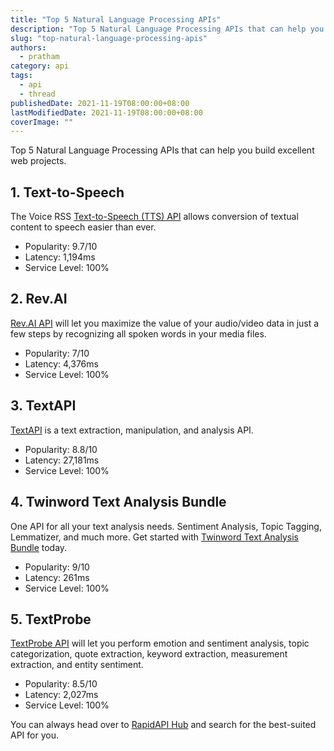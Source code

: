 ```yaml
---
title: "Top 5 Natural Language Processing APIs"
description: "Top 5 Natural Language Processing APIs that can help you build excellent web projects."
slug: "top-natural-language-processing-apis"
authors:
  - pratham
category: api
tags:
  - api
  - thread
publishedDate: 2021-11-19T08:00:00+08:00
lastModifiedDate: 2021-11-19T08:00:00+08:00
coverImage: ""
---
```


<Lead>
  Top 5 Natural Language Processing APIs that can help you build excellent web projects.
</Lead>

## 1. Text-to-Speech

The Voice RSS [Text-to-Speech (TTS) API](https://rapidapi.com/voicerss/api/text-to-speech-1/?utm_source=RapidAPI.com/guides&utm_medium=DevRel&utm_campaign=DevRel) allows conversion of textual content to speech easier than ever. 


- Popularity: 9.7/10
- Latency: 1,194ms
- Service Level: 100%

## 2. Rev.AI

[Rev.AI API](https://rapidapi.com/Rev.AI/api/rev-ai/?utm_source=RapidAPI.com/guides&utm_medium=DevRel&utm_campaign=DevRel) will let you maximize the value of your audio/video data in just a few steps by recognizing all spoken words in your media files.

- Popularity: 7/10
- Latency: 4,376ms
- Service Level: 100%

## 3. TextAPI

[TextAPI](https://rapidapi.com/textapi/api/textapi/?utm_source=RapidAPI.com/guides&utm_medium=DevRel&utm_campaign=DevRel) is a text extraction, manipulation, and analysis API.

- Popularity: 8.8/10
- Latency: 27,181ms
- Service Level: 100%

## 4. Twinword Text Analysis Bundle

One API for all your text analysis needs. Sentiment Analysis, Topic Tagging, Lemmatizer, and much more. Get started with [Twinword Text Analysis Bundle](https://rapidapi.com/twinword/api/twinword-text-analysis-bundle/?utm_source=RapidAPI.com/guides&utm_medium=DevRel&utm_campaign=DevRel) today.

- Popularity: 9/10
- Latency: 261ms
- Service Level: 100%

## 5. TextProbe

[TextProbe API](https://rapidapi.com/textprobe/api/textprobe/?utm_source=RapidAPI.com/guides&utm_medium=DevRel&utm_campaign=DevRel) will let you perform emotion and sentiment analysis, topic categorization, quote extraction, keyword extraction, measurement extraction, and entity sentiment.

- Popularity: 8.5/10
- Latency: 2,027ms
- Service Level: 100%

You can always head over to [RapidAPI Hub](https://rapidapi.com/?utm_source=RapidAPI.com/guides&utm_medium=DevRel&utm_campaign=DevRel) and search for the best-suited API for you.
